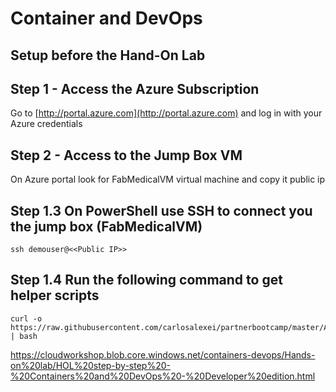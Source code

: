 # Container and DevOps
 
## Setup before the Hand-On Lab 



## Step 1 - Access the Azure Subscription
Go to [http://portal.azure.com](http://portal.azure.com) and log in with your Azure credentials

## Step 2 - Access to the Jump Box VM
On Azure portal look for FabMedicalVM virtual machine and copy it public ip 

## Step 1.3 On PowerShell use SSH to connect you the jump box (FabMedicalVM)
```
ssh demouser@<<Public IP>>
```
## Step 1.4 Run the following command to get helper scripts
```
curl -o https://raw.githubusercontent.com/carlosalexei/partnerbootcamp/master/AppDev/ContainerAndDevOps/scripts/00.getScripts.sh | bash
```



https://cloudworkshop.blob.core.windows.net/containers-devops/Hands-on%20lab/HOL%20step-by-step%20-%20Containers%20and%20DevOps%20-%20Developer%20edition.html